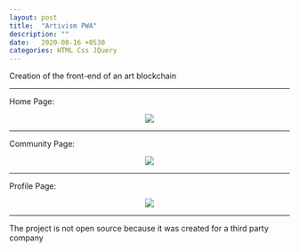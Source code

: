 ```yaml
---
layout: post
title:  "Artivism PWA"
description: ""
date:   2020-08-16 +0530
categories: HTML Css JQuery
---
```


Creation of the front-end of an art blockchain 

----

Home Page:
<div align="center"><img src="https://i.imgur.com/PEn7ETs.png"></div>

----

Community Page: 
<div align="center"><img src="https://i.imgur.com/7geKlBe.png"></div>

----

Profile Page: 
<div align="center"><img src="https://i.imgur.com/i7HPAm8.png"></div>

----


The project is not open source because it was created for a third party company